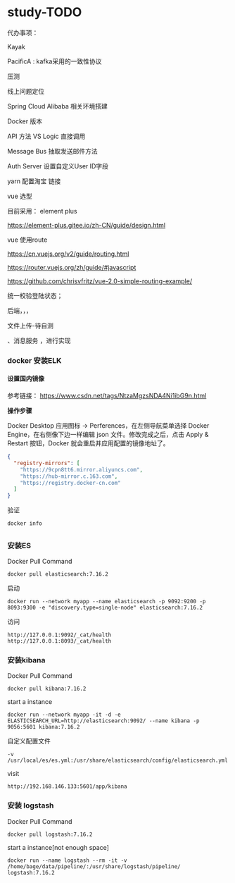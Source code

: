 # study-TODO #
代办事项：

Kayak

PacificA : kafka采用的一致性协议





压测



线上问题定位



Spring Cloud Alibaba 相关环境搭建

Docker 版本



API 方法 VS Logic 直接调用

Message Bus 抽取发送邮件方法



Auth Server 设置自定义User ID字段



yarn 配置淘宝 链接



vue 选型

目前采用： element plus

https://element-plus.gitee.io/zh-CN/guide/design.html



vue 使用route

https://cn.vuejs.org/v2/guide/routing.html

https://router.vuejs.org/zh/guide/#javascript

https://github.com/chrisvfritz/vue-2.0-simple-routing-example/



统一校验登陆状态；

后端，，，

文件上传-待自测

、消息服务 ，进行实现



### docker 安装ELK

#### 设置国内镜像

参考链接： https://www.csdn.net/tags/NtzaMgzsNDA4Ni1ibG9n.html

**操作步骤**

Docker Desktop 应用图标 -> Perferences，在左侧导航菜单选择 Docker  Engine，在右侧像下边一样编辑 json 文件。修改完成之后，点击 Apply & Restart 按钮，Docker  就会重启并应用配置的镜像地址了。

```json
{
  "registry-mirrors": [
    "https://9cpn8tt6.mirror.aliyuncs.com",
    "https://hub-mirror.c.163.com",
    "https://registry.docker-cn.com"
  ]
}
```

验证

```
docker info
```

## 

### 安装ES

Docker Pull Command

```
docker pull elasticsearch:7.16.2

```

启动 

```
docker run --network myapp --name elasticsearch -p 9092:9200 -p 8093:9300 -e "discovery.type=single-node" elasticsearch:7.16.2
```

 访问

```
http://127.0.0.1:9092/_cat/health
http://127.0.0.1:8093/_cat/health
```

### 安装kibana

Docker Pull Command

```
docker pull kibana:7.16.2

```

start a instance

```
docker run --network myapp -it -d -e ELASTICSEARCH_URL=http://elasticsearch:9092/ --name kibana -p 9056:5601 kibana:7.16.2
```

自定义配置文件

```
-v /usr/local/es/es.yml:/usr/share/elasticsearch/config/elasticsearch.yml
```

visit

```
http://192.168.146.133:5601/app/kibana
```

### 安装 logstash

Docker Pull Command

```
docker pull logstash:7.16.2
```

start a instance[not enough space]

```
docker run --name logstash --rm -it -v /home/bage/data/pipeline/:/usr/share/logstash/pipeline/ logstash:7.16.2
```

### 



